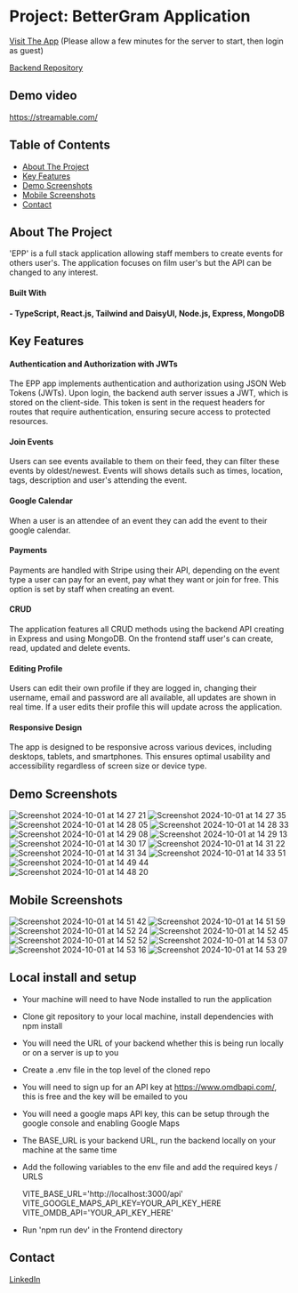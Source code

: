 # Project: BetterGram Application

[Visit The App](https://epp-frontend.onrender.com) (Please allow a few minutes for the server to start, then login as guest)

[Backend Repository](https://github.com/Henry-WL/EPP_Backend)

## Demo video

https://streamable.com/

## Table of Contents
- [About The Project](#about-the-project)
- [Key Features](#key-features)
- [Demo Screenshots](#demo-screenshots)
- [Mobile Screenshots](#mobile-screenshots)
- [Contact](#contact)

## About The Project

'EPP' is a full stack application allowing staff members to create events for others user's. The application focuses on film user's but the API can be changed to any interest.

#### Built With

#### - TypeScript, React.js, Tailwind and DaisyUI, Node.js, Express, MongoDB

## Key Features

#### Authentication and Authorization with JWTs
The EPP app implements authentication and authorization using JSON Web Tokens (JWTs). Upon login, the backend auth server issues a JWT, which is stored on the client-side. This token is sent in the request headers for routes that require authentication, ensuring secure access to protected resources.

#### Join Events
Users can see events available to them on their feed, they can filter these events by oldest/newest. Events will shows details such as times, location, tags, description and user's attending the event.

#### Google Calendar
When a user is an attendee of an event they can add the event to their google calendar.

#### Payments
Payments are handled with Stripe using their API, depending on the event type a user can pay for an event, pay what they want or join for free. This option is set by staff when creating an event.

#### CRUD
The application features all CRUD methods using the backend API creating in Express and using MongoDB. On the frontend staff user's can create, read, updated and delete events.

#### Editing Profile
Users can edit their own profile if they are logged in, changing their username, email and password are all available, all updates are shown in real time. If a user edits their profile this will update across the application.

#### Responsive Design
The app is designed to be responsive across various devices, including desktops, tablets, and smartphones. This ensures optimal usability and accessibility regardless of screen size or device type.

## Demo Screenshots
![Screenshot 2024-10-01 at 14 27 21](https://github.com/user-attachments/assets/7746d169-062e-4d24-8dc3-eaca370ae0ac)
![Screenshot 2024-10-01 at 14 27 35](https://github.com/user-attachments/assets/71a1912c-b656-4f13-94d3-ffaf10e71762)
![Screenshot 2024-10-01 at 14 28 05](https://github.com/user-attachments/assets/06b7c4f2-47f8-4b3a-a777-d211ef49d3a3)
![Screenshot 2024-10-01 at 14 28 33](https://github.com/user-attachments/assets/7faf6dad-fabd-44e7-85bf-b52dc79d623d)
![Screenshot 2024-10-01 at 14 29 08](https://github.com/user-attachments/assets/5dfbc11a-60f6-40bf-9e1e-b9ed7e8fba9a)
![Screenshot 2024-10-01 at 14 29 13](https://github.com/user-attachments/assets/9825b195-5aeb-42b1-8e25-2ad9baf18203)
![Screenshot 2024-10-01 at 14 30 17](https://github.com/user-attachments/assets/4de8ef62-b157-4808-8e56-a5544041ee00)
![Screenshot 2024-10-01 at 14 31 22](https://github.com/user-attachments/assets/e11594ae-efbc-4da5-90af-f56fdea2f87d)
![Screenshot 2024-10-01 at 14 31 34](https://github.com/user-attachments/assets/ba860f77-3680-4a56-a047-ffc5eef541ad)
![Screenshot 2024-10-01 at 14 33 51](https://github.com/user-attachments/assets/bd5fa8e8-04f8-4074-935f-52726757a060)
![Screenshot 2024-10-01 at 14 49 44](https://github.com/user-attachments/assets/f023540c-0d22-4cfa-af7d-e04069e1a6e0)
![Screenshot 2024-10-01 at 14 48 20](https://github.com/user-attachments/assets/7524e87e-a780-4dea-9563-4fe3cf7c5a52)




## Mobile Screenshots
![Screenshot 2024-10-01 at 14 51 42](https://github.com/user-attachments/assets/f8dad02e-a668-48ea-a92d-4db12e232130)
![Screenshot 2024-10-01 at 14 51 59](https://github.com/user-attachments/assets/53dc4b9d-81c2-4339-97e8-3b28f0913991)
![Screenshot 2024-10-01 at 14 52 24](https://github.com/user-attachments/assets/fb79a274-2438-4eb8-8b27-e8e76966b8d2)
![Screenshot 2024-10-01 at 14 52 45](https://github.com/user-attachments/assets/93985365-ce2e-4c93-8f34-3ed523004af5)
![Screenshot 2024-10-01 at 14 52 52](https://github.com/user-attachments/assets/903bf8cd-58c6-4240-82bd-4187d478f206)
![Screenshot 2024-10-01 at 14 53 07](https://github.com/user-attachments/assets/681098e7-eb16-4d22-a668-2314d7a84a94)
![Screenshot 2024-10-01 at 14 53 16](https://github.com/user-attachments/assets/7309b225-34af-46bf-9df8-36bb335c3ed9)
![Screenshot 2024-10-01 at 14 53 29](https://github.com/user-attachments/assets/884a1c92-7f1a-4f3c-8423-96c074c69ff1)


## Local install and setup

- Your machine will need to have Node installed to run the application

- Clone git repository to your local machine, install dependencies with npm install

- You will need the URL of your backend whether this is being run locally or on a server is up to you

- Create a .env file in the top level of the cloned repo

- You will need to sign up for an API key at https://www.omdbapi.com/, this is free and the key will be emailed to you

- You will need a google maps API key, this can be setup through the google console and enabling Google Maps

- The BASE_URL is your backend URL, run the backend locally on your machine at the same time

- Add the following variables to the env file and add the required keys / URLS

  VITE_BASE_URL='http://localhost:3000/api'
  VITE_GOOGLE_MAPS_API_KEY=YOUR_API_KEY_HERE
  VITE_OMDB_API='YOUR_API_KEY_HERE'

- Run 'npm run dev' in the Frontend directory

## Contact


[LinkedIn](https://www.linkedin.com/in/henry-westhoff-lewis-b18a91196/)



